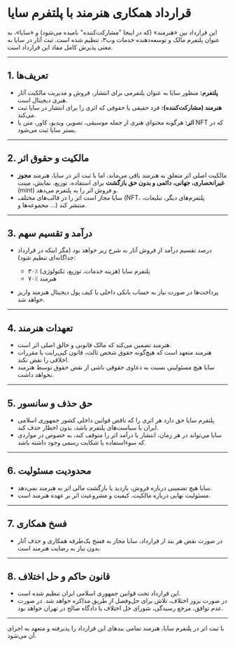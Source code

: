 # قرارداد همکاری هنرمند با پلتفرم سایا

این قرارداد بین «هنرمند» (که در اینجا "مشارکت‌کننده" نامیده می‌شود) و «سایا»، به عنوان پلتفرم مالک و توسعه‌دهنده خدمات وب۳، تنظیم شده است. ثبت آثار در سایا به معنی پذیرش کامل مفاد این قرارداد است.

---

## 1. تعریف‌ها

- **پلتفرم:** منظور سایا به عنوان پلتفرمی برای انتشار، فروش و مدیریت مالکیت آثار هنری دیجیتال است.
- **هنرمند (مشارکت‌کننده):** فرد حقیقی یا حقوقی که اثری را برای انتشار در سایا ثبت می‌کند.
- **اثر:** هرگونه محتوای هنری از جمله موسیقی، تصویر، ویدیو، کاور، متن یا NFT که در بستر سایا ثبت می‌شود.

---

## 2. مالکیت و حقوق اثر

- مالکیت اصلی اثر متعلق به هنرمند باقی می‌ماند، اما با ثبت اثر در سایا، هنرمند **مجوز غیرانحصاری، جهانی، دائمی و بدون حق بازگشت** برای استفاده، توزیع، نمایش، مینت (mint) و فروش اثر را به پلتفرم می‌دهد.
- سایا مجاز است اثر را در قالب‌های مختلف (NFT، پلتفرم‌های دیگر، تبلیغات، مجموعه‌ها و ...) منتشر کند.

---

## 3. درآمد و تقسیم سهم

- درصد تقسیم درآمد از فروش آثار به شرح زیر خواهد بود (مگر اینکه در قرارداد جداگانه‌ای تنظیم شود):

  - ۳۰٪ پلتفرم سایا (هزینه خدمات، توزیع، تکنولوژی)
  - ۷۰٪ هنرمند

- پرداخت‌ها در صورت نیاز به حساب بانکی داخلی یا کیف پول دیجیتال هنرمند واریز خواهد شد.

---

## 4. تعهدات هنرمند

- هنرمند تضمین می‌کند که مالک قانونی و خالق اصلی اثر است.
- هنرمند متعهد است که هیچ‌گونه حقوق شخص ثالث، قانون کپی‌رایت یا مقررات اخلاقی را نقض نکند.
- سایا هیچ مسئولیتی نسبت به دعاوی حقوقی ناشی از نقض حقوق توسط هنرمند نخواهد داشت.

---

## 5. حق حذف و سانسور

- پلتفرم سایا حق دارد هر اثری را که ناقض قوانین داخلی کشور جمهوری اسلامی ایران یا سیاست‌های پلتفرم باشد، بدون اخطار حذف کند.
- سایا می‌تواند در هر زمان، انتشار یا درآمد اثر را متوقف کند، به خصوص در مواردی که سوءاستفاده یا شکایت رسمی وجود داشته باشد.

---

## 6. محدودیت مسئولیت

- سایا هیچ تضمینی درباره فروش، بازدید یا بازگشت مالی اثر به هنرمند نمی‌دهد.
- مسئولیت نهایی درباره مالکیت، کیفیت و مشروعیت اثر بر عهده هنرمند است.

---

## 7. فسخ همکاری

- در صورت نقض هر بند از قرارداد، سایا مجاز به فسخ یک‌طرفه همکاری و حذف آثار بدون نیاز به رضایت هنرمند است.

---

## 8. قانون حاکم و حل اختلاف

- این قرارداد تحت قوانین جمهوری اسلامی ایران تنظیم شده است.
- در صورت بروز اختلاف، تلاش برای حل‌وفصل از طریق مذاکره خواهد شد. در صورت عدم توافق، مرجع رسیدگی، شورای حل اختلاف یا دادگاه صالح در تهران خواهد بود.

---

با ثبت اثر در پلتفرم سایا، هنرمند تمامی بندهای این قرارداد را پذیرفته و متعهد به اجرای آن می‌شود.

